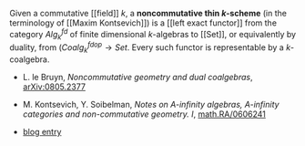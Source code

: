 Given a commutative [[field]] $k$, a **noncommutative thin $k$-scheme** (in the terminology of [[Maxim Kontsevich]]) is a [[left exact functor]] from the category $Alg^{fd}_k$ of finite dimensional $k$-algebras to [[Set]], or equivalently by duality, from $(Coalg^{fd}_k^{op}\to Set$. Every such functor is representable by a $k$-coalgebra. 

* L. le Bruyn, _Noncommutative geometry and dual coalgebras_, [arXiv:0805.2377](http://arxiv.org/abs/0805.2377)

* M. Kontsevich, Y. Soibelman, _Notes on A-infinity algebras, A-infinity categories and non-commutative geometry. I_, [math.RA/0606241](http://arxiv.org/abs/math/0606241)

* [blog entry](http://matrix.cmi.ua.ac.be/fun/index.php/noncommutative-f_un-geometry-2.html)

